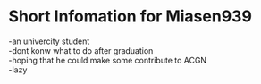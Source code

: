 # Short Infomation for Miasen939
-an univercity student  
-dont konw what to do after graduation  
-hoping that he could make some contribute to ACGN  
-lazy  
<!---
miasen939/miasen939 is a ✨ special ✨ repository because its `README.md` (this file) appears on your GitHub profile.
You can click the Preview link to take a look at your changes.
--->

